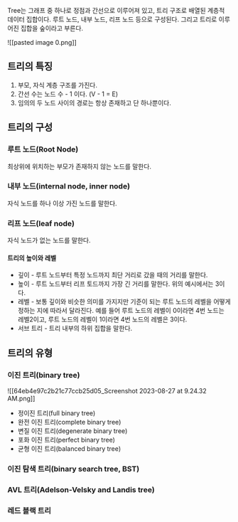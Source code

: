 Tree는 그래프 중 하나로 정점과 간선으로 이루어져 있고, 트리 구조로 배열된 계층적 데이터 집합이다.
루트 노드, 내부 노드, 리프 노드 등으로 구성된다.
그리고 트리로 이루어진 집합을 숲이라고 부른다.

![[pasted image 0.png]]
## 트리의 특징
1.  부모, 자식 계층 구조를 가진다.
2.  간선 수는 노드 수 - 1 이다. (V - 1 = E)
3.  임의의 두 노드 사이의 경로는 항상 존재하고 단 하나뿐이다.

## 트리의 구성
### 루트 노드(Root Node)
최상위에 위치하는 부모가 존재하지 않는 노드를 말한다.

### 내부 노드(internal node, inner node)
자식 노드를 하나 이상 가진 노드를 말한다.

### 리프 노드(leaf node)
자식 노드가 없는 노드를 말한다.

#### 트리의 높이와 레벨
- 깊이 - 루트 노드부터 특정 노드까지 최단 거리로 갔을 때의 거리를 말한다.
- 높이 - 루트 노드부터 리프 토드까지 가장 긴 거리를 말한다. 위의 예시에서는 3이다.
- 레벨 - 보통 깊이와 비슷한 의미를 가지지만 기준이 되는 루트 노드의 레벨을 어떻게 정하는 지에 따라서 달라진다. 예를 들어 루트 노드의 레벨이 0이라면 4번 노드는 레벨2이고, 루트 노드의 레벨이 1이라면 4번 노드의 레벨은 3이다.
- 서브 트리 - 트리 내부의 하위 집합을 말한다.

## 트리의 유형
### 이진 트리(binary tree)
![[64eb4e97c2b21c77ccb25d05_Screenshot 2023-08-27 at 9.24.32 AM.png]]
- 정이진 트리(full binary tree)
- 완전 이진 트리(complete binary tree)
- 변질 이진 트리(degenerate binary tree)
- 포화 이진 트리(perfect binary tree)
- 균형 이진 트리(balanced binary tree)
### 이진 탐색 트리(binary search tree, BST)
### AVL 트리(Adelson-Velsky and Landis tree)
### 레드 블랙 트리